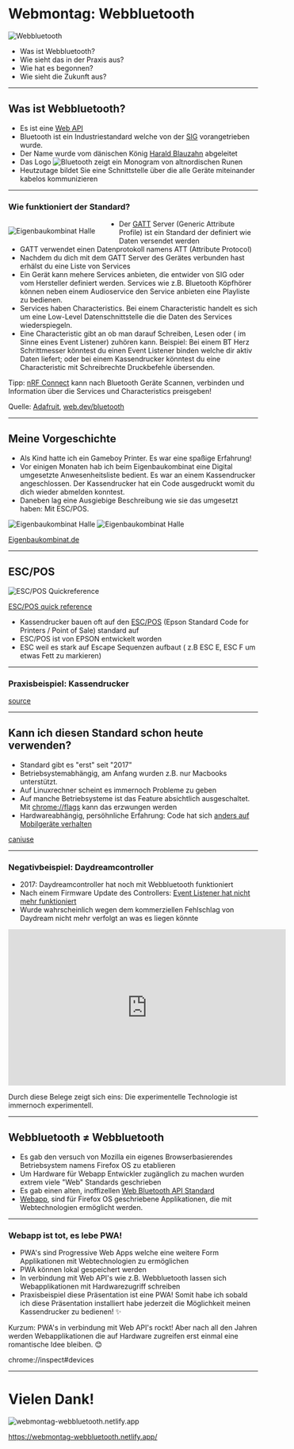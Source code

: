# Webmontag: Webbluetooth

![Webbluetooth](/assets/icons/icon_192.png)

- Was ist Webbluetooth? 
- Wie sieht das in der Praxis aus?
- Wie hat es begonnen?
- Wie sieht die Zukunft aus?

---

## Was ist Webbluetooth?

- Es ist eine [Web API](https://developer.mozilla.org/en-US/docs/Web/API)
- Bluetooth ist ein Industriestandard welche von der [SIG](https://de.wikipedia.org/wiki/Bluetooth_Special_Interest_Group) vorangetrieben wurde.
- Der Name wurde vom dänischen König [Harald Blauzahn](https://de.wikipedia.org/wiki/Harald_Blauzahn#Sonstiges) abgeleitet
- Das Logo ![Bluetooth](/assets/icons/bluetooth.svg) zeigt ein Monogram von altnordischen Runen
- Heutzutage bildet Sie eine Schnittstelle über die alle Geräte miteinander kabelos kommunizieren



---

### Wie funktioniert der Standard?

<div>
<div style="float:left; margin-right: 48px;">

![Eigenbaukombinat Halle](/assets/gatt.svg)

</div>
</div>

- Der [GATT](https://www.bluetooth.com/specifications/specs) Server (Generic Attribute Profile) ist ein Standard der definiert wie Daten versendet werden
- GATT verwendet einen Datenprotokoll namens ATT (Attribute Protocol)
- Nachdem du dich mit dem GATT Server des Gerätes verbunden hast erhälst du eine Liste von Services
- Ein Gerät kann mehere Services anbieten, die entwider von SIG oder vom Hersteller definiert werden. Services wie z.B. Bluetooth Köpfhörer können neben einem Audioservice den Service anbieten eine Playliste zu bedienen.
- Services haben Characteristics. Bei einem Characteristic handelt es sich um eine Low-Level Datenschnittstelle die die Daten des Services wiederspiegeln.
- Eine Characteristic gibt an ob man darauf Schreiben, Lesen oder ( im Sinne eines Event Listener) zuhören kann. Beispiel: Bei einem BT Herz Schrittmesser könntest du einen Event Listener binden welche dir aktiv Daten liefert; oder bei einem Kassendrucker könntest du eine Characteristic mit Schreibrechte Druckbefehle übersenden.

Tipp: [nRF Connect](https://play.google.com/store/apps/details?id=no.nordicsemi.android.mcp&hl=en&gl=US) kann nach Bluetooth Geräte Scannen, verbinden und Information über die Services und Characteristics preisgeben!

Quelle: [Adafruit](https://learn.adafruit.com/introduction-to-bluetooth-low-energy), [web.dev/bluetooth](https://web.dev/bluetooth/)

---
## Meine Vorgeschichte

- Als Kind hatte ich ein Gameboy Printer. Es war eine spaßige Erfahrung!
- Vor einigen Monaten hab ich beim Eigenbaukombinat eine Digital umgesetzte  Anwesenheitsliste bedient. Es war an einem Kassendrucker angeschlossen. Der Kassendrucker hat ein Code ausgedruckt womit du dich wieder abmelden konntest.
- Daneben lag eine Ausgiebige Beschreibung wie sie das umgesetzt haben: Mit ESC/POS.

![Eigenbaukombinat Halle](/assets/ebk.jpg)
![Eigenbaukombinat Halle](/assets/anwesenheitsliste.jpg)

[Eigenbaukombinat.de](https://eigenbaukombinat.de/)

---


## ESC/POS

![ESC/POS Quickreference](/assets/escpos-quickreference.jpg)

[ESC/POS quick reference](https://manualzz.com/doc/20630706/esc-pos-quick-reference)

- Kassendrucker bauen oft auf den [ESC/POS](https://en.wikipedia.org/wiki/ESC/P) (Epson Standard Code for Printers / Point of Sale) standard auf
- ESC/POS ist von EPSON entwickelt worden
- ESC weil es stark auf Escape Sequenzen aufbaut ( z.B ESC E, ESC F um etwas Fett zu markieren)


---
### Praxisbeispiel: Kassendrucker

<wm-bluetooth></wm-bluetooth>

[source](https://github.com/soelen/webmontag-webbluetooth/tree/main/src)


---

## Kann ich diesen Standard schon heute verwenden?

- Standard gibt es "erst" seit "2017" 
- Betriebsystemabhängig, am Anfang wurden z.B. nur Macbooks unterstützt.
- Auf Linuxrechner scheint es immernoch Probleme zu geben
- Auf manche Betriebsysteme ist das Feature absichtlich ausgeschaltet. Mit [chrome://flags](chrome://flags/#enable-web-bluetooth-new-permissions-backend) kann das erzwungen werden
- Hardwareabhängig, persöhnliche Erfahrung: Code hat sich [anders auf Mobilgeräte verhalten](https://bugs.chromium.org/p/chromium/issues/detail?id=1183721)

[caniuse](https://caniuse.com/web-bluetooth)

---

### Negativbeispiel: Daydreamcontroller

- 2017: Daydreamcontroller hat noch mit Webbluetooth funktioniert
- Nach einem Firmware Update des Controllers: [Event Listener hat nicht mehr funktioniert](https://github.com/mrdoob/daydream-controller.js)
- Wurde wahrscheinlich wegen dem kommerziellen Fehlschlag von Daydream nicht mehr verfolgt an was es liegen könnte

<div class="responsive-container">
    <iframe width="560" height="315" src="https://www.youtube.com/embed/gMQQvL-3Psg" title="YouTube video player" frameborder="0" allow="accelerometer; autoplay; clipboard-write; encrypted-media; gyroscope; picture-in-picture" allowfullscreen></iframe>
</div>

Durch diese Belege zeigt sich eins: Die experimentelle Technologie ist immernoch experimentell.

--- 

## Webbluetooth ≠ Webbluetooth

- Es gab den versuch von Mozilla ein eigenes Browserbasierendes Betriebsystem namens Firefox OS zu etablieren
- Um Hardware für Webapp Entwickler zugänglich zu machen wurden extrem viele "Web" Standards geschrieben
- Es gab einen alten, inoffizellen [Web Bluetooth API Standard](http://man.hubwiz.com/docset/JavaScript.docset/Contents/Resources/Documents/developer.mozilla.org/en-US/docs/Mozilla/Firefox_OS/API/Bluetooth_API.html)
- [Webapp](https://github.com/begeeben/firefox-os-browser-sample), sind für Firefox OS geschriebene Applikationen, die mit Webtechnologien ermöglicht werden. 

---

### Webapp ist tot, es lebe PWA!

- PWA's sind Progressive Web Apps welche eine weitere Form Applikationen mit Webtechnologien zu ermöglichen
- PWA können lokal gespeichert werden
- In verbindung mit Web API's wie z.B. Webbluetooth lassen sich Webapplikationen mit Hardwarezugriff schreiben
- Praxisbeispiel diese Präsentation ist eine PWA! Somit habe ich sobald ich diese Präsentation installiert habe jederzeit die Möglichkeit meinen Kassendrucker zu bedienen! ✨

Kurzum: PWA's in verbindung mit Web API's rockt! Aber nach all den Jahren werden Webapplikationen die auf Hardware zugreifen erst einmal eine romantische Idee bleiben. 😊

chrome://inspect#devices


---

# Vielen Dank!

![webmontag-webbluetooth.netlify.app](/assets/url.png)

https://webmontag-webbluetooth.netlify.app/
